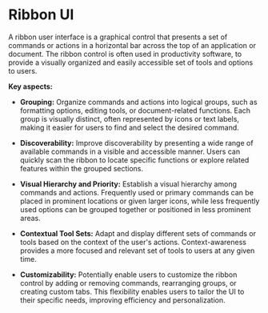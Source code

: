 # Ribbon UI

A ribbon user interface is a graphical control that presents a set of commands or actions in a horizontal bar across the top of an application or document. The ribbon control is often used in productivity software, to provide a visually organized and easily accessible set of tools and options to users.

**Key aspects:**

* **Grouping:** Organize commands and actions into logical groups, such as formatting options, editing tools, or document-related functions. Each group is visually distinct, often represented by icons or text labels, making it easier for users to find and select the desired command.

* **Discoverability:** Improve discoverability by presenting a wide range of available commands in a visible and accessible manner. Users can quickly scan the ribbon to locate specific functions or explore related features within the grouped sections.

* **Visual Hierarchy and Priority:** Establish a visual hierarchy among commands and actions. Frequently used or primary commands can be placed in prominent locations or given larger icons, while less frequently used options can be grouped together or positioned in less prominent areas.

* **Contextual Tool Sets:** Adapt and display different sets of commands or tools based on the context of the user's actions. Context-awareness provides a more focused and relevant set of tools to users at any given time.

* **Customizability:** Potentially enable users to customize the ribbon control by adding or removing commands, rearranging groups, or creating custom tabs. This flexibility enables users to tailor the UI to their specific needs, improving efficiency and personalization.

